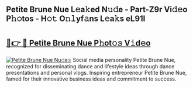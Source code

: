 ## Petite Brune Nue L𝚎a𝚔ed N𝚞𝚍e - Part-Z9r Vi𝚍𝚎o P𝚑𝚘tos - H𝚘𝚝 O𝚗𝚕yf𝚊ns L𝚎a𝚔s eL91I

# <h2><a href="http://kf0eamv.oniu.top/?m=Petite+Brune+Nue">🔗👉 🔴 Petite Brune Nue P𝚑ot𝚘𝚜 V𝚒d𝚎o</a></h2>

[![Petite Brune Nue Nu𝚍e𝚜](https://i.imgur.com/0qMVB7G.gif)](http://kf0eamv.oniu.top/?m=Petite+Brune+Nue)
Social media personality Petite Brune Nue, recognized for disseminating dance and lifestyle ideas through dance presentations and personal vlogs. Inspiring entrepreneur Petite Brune Nue, famed for their innovative business ideas and commitment to success.  
